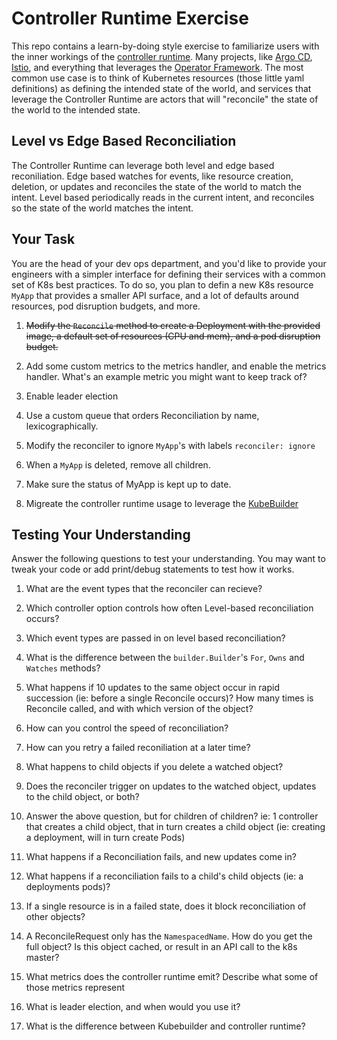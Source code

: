 # Controller Runtime Exercise

This repo contains a learn-by-doing style exercise to familiarize users with the inner workings of the [controller runtime](https://github.com/kubernetes-sigs/controller-runtime). Many projects, like [Argo CD](https://github.com/argoproj/argo-cd), [Istio](https://github.com/istio/istio), and everything that leverages the [Operator Framework](https://operatorframework.io/). The most common use case is to think of Kubernetes resources (those little yaml definitions) as defining the intended state of the world, and services that leverage the Controller Runtime are actors that will "reconcile" the state of the world to the intended state.

## Level vs Edge Based Reconciliation

The Controller Runtime can leverage both level and edge based reconiliation. Edge based watches for events, like resource creation, deletion, or updates and reconciles the state of the world to match the intent. Level based periodically reads in the current intent, and reconciles so the state of the world matches the intent.

## Your Task

You are the head of your dev ops department, and you'd like to provide your engineers with a simpler interface for defining their services with a common set of K8s best practices. To do so, you plan to defin a new K8s resource `MyApp` that provides a smaller API surface, and a lot of defaults around resources, pod disruption budgets, and more.

1. ~~Modify the `Reconcile` method to create a Deployment with the provided image, a default set of resources (CPU and mem), and a pod disruption budget.~~

1. Add some custom metrics to the metrics handler, and enable the metrics handler. What's an example metric you might want to keep track of?

1. Enable leader election

1. Use a custom queue that orders Reconciliation by name, lexicographically.

1. Modify the reconciler to ignore `MyApp`'s with labels `reconciler: ignore`

1. When a `MyApp` is deleted, remove all children.

1. Make sure the status of MyApp is kept up to date.

1. Migreate the controller runtime usage to leverage the [KubeBuilder](https://github.com/kubernetes-sigs/kubebuilder-declarative-pattern)

## Testing Your Understanding

Answer the following questions to test your understanding. You may want to tweak your code or add print/debug statements to test how it works.

1. What are the event types that the reconciler can recieve?

1. Which controller option controls how often Level-based reconciliation occurs? 

1. Which event types are passed in on level based reconciliation?

1. What is the difference between the `builder.Builder`'s `For`, `Owns` and `Watches` methods?

1. What happens if 10 updates to the same object occur in rapid succession (ie: before a single Reconcile occurs)? How many times is Reconcile called, and with which version of the object?

1. How can you control the speed of reconciliation?

1. How can you retry a failed reconiliation at a later time?

1. What happens to child objects if you delete a watched object?

1. Does the reconciler trigger on updates to the watched object, updates to the child object, or both?

1. Answer the above question, but for children of children? ie: 1 controller that creates a child object, that in turn creates a child object (ie: creating a deployment, will in turn create Pods)

1. What happens if a Reconciliation fails, and new updates come in?

1. What happens if a reconciliation fails to a child's child objects (ie: a deployments pods)?

1. If a single resource is in a failed state, does it block reconciliation of other objects?

1. A ReconcileRequest only has the `NamespacedName`. How do you get the full object? Is this object cached, or result in an API call to the k8s master?

1. What metrics does the controller runtime emit? Describe what some of those metrics represent

1. What is leader election, and when would you use it?

1. What is the difference between Kubebuilder and controller runtime?